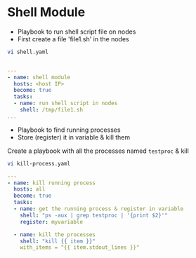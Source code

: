 # Shell Module
* Playbook to run shell script file on nodes
* First create a file 'file1.sh' in the nodes
```sh
vi shell.yaml
```
```yaml

---
- name: shell module
  hosts: <host IP>
  become: true
  tasks:
  - name: run shell script in nodes
    shell: /tmp/file1.sh
...
```

* Playbook to find running processes
* Store (register) it in variable & kill them

Create a playbook with all the processes named `testproc` & kill
```sh
vi kill-process.yaml
```
```yaml
---
- name: kill running process
  hosts: all
  become: true
  tasks:
  - name: get the running process & register in variable
    shell: "ps -aux | grep testproc | '{print $2}'"
    register: myvariable

  - name: kill the processes
    shell: "kill {{ item }}"
    with_items = "{{ item.stdout_lines }}" 
```
